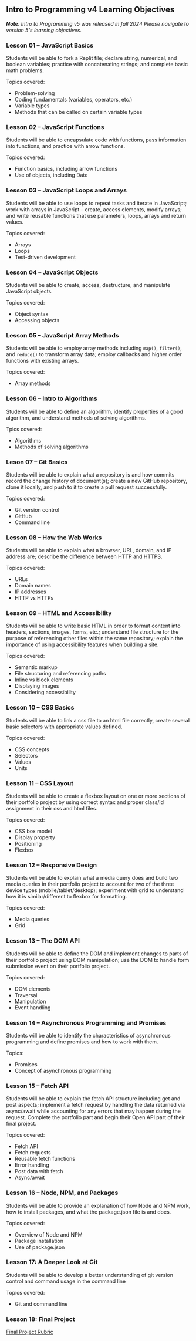 ## Intro to Programming v4 Learning Objectives

***Note**: Intro to Programming v5 was released in fall 2024 Please navigate to version 5's learning objectives.*

### Lesson 01 – JavaScript Basics

Students will be able to fork a Replit file; declare string, numerical, and boolean variables; practice with concatenating strings; and complete basic math problems.

Topics covered: 

  * Problem-solving
  * Coding fundamentals (variables, operators, etc.)
  * Variable types
  * Methods that can be called on certain variable types

### Lesson 02 – JavaScript Functions

Students will be able to encapsulate code with functions, pass information into functions, and practice with arrow functions.

Topics covered: 

  * Function basics, including arrow functions
  * Use of objects, including Date

### Lesson 03 – JavaScript Loops and Arrays

Students will be able to use loops to repeat tasks and iterate in JavaScript; work with arrays in JavaScript – create, access elements, modify arrays; and write reusable functions that use parameters, loops, arrays and return values.

Topics covered: 

  * Arrays
  * Loops
  * Test-driven development

### Lesson 04 – JavaScript Objects

Students will be able to create, access, destructure, and manipulate JavaScript objects.

Topics covered: 

  * Object syntax
  * Accessing objects

### Lesson 05 – JavaScript Array Methods

Students will be able to employ array methods including `map()`, `filter()`, and `reduce()` to transform array data; employ callbacks and higher order functions with existing arrays.

Topics covered: 
  * Array methods

### Lesson 06 – Intro to Algorithms 

Students will be able to define an algorithm, identify properties of a good algorithm, and understand methods of solving algorithms.

Tpics covered: 
  * Algorithms
  * Methods of solving algorithms

### Leson 07 – Git Basics

Students will be able to explain what a repository is and how commits record the change history of document(s); create a new GitHub repository, clone it locally, and push to it to create a pull request successfully.

Topics covered: 

  * Git version control
  * GitHub
  * Command line

### Lesson 08 – How the Web Works

Students will be able to explain what a browser, URL, domain, and IP address are; describe the difference between HTTP and HTTPS.

Topics covered: 

  * URLs
  * Domain names
  * IP addresses
  * HTTP vs HTTPs

### Lesson 09 – HTML and Accessibility

Students will be able to write basic HTML in order to format content into headers, sections, images, forms, etc.; understand file structure for the purpose of referencing other files within the same repository; explain the importance of using accessibility features when building a site.

Topics covered: 

  * Semantic markup
  * File structuring and referencing paths
  * Inline vs block elements
  * Displaying images
  * Considering accessibility

### Lesson 10 – CSS Basics

Students will be able to link a css file to an html file correctly, create several basic selectors with appropriate values defined.

Topics covered: 

  * CSS concepts
  * Selectors
  * Values
  * Units

### Lesson 11 – CSS Layout

Students will be able to create a flexbox layout on one or more sections of their portfolio project by using correct syntax and proper class/id assignment in their css and html files.

Topics covered: 

  * CSS box model
  * Display property
  * Positioning
  * Flexbox

### Lesson 12 – Responsive Design

Students will be able to explain what a media query does and build two media queries in their portfolio project to account for two of the three device types (mobile/tablet/desktop); experiment with grid to understand how it is similar/different to flexbox for formatting.

Topics covered: 

  * Media queries
  * Grid

### Lesson 13 – The DOM API

Students will be able to define the DOM and implement changes to parts of their portfolio project using DOM manipulation; use the DOM to handle form submission event on their portfolio project.

Topics covered: 

  * DOM elements
  * Traversal
  * Manipulation
  * Event handling

### Lesson 14 – Asynchronous Programming and Promises

Students will be able to identify the characteristics of asynchronous programming and define promises and how to work with them.

Topics: 

  * Promises
  * Concept of asynchronous programming

### Lesson 15 – Fetch API 

Students will be able to explain the fetch API structure including get and post aspects; implement a fetch request by handling the data returned via async/await while accounting for any errors that may happen during the request.  Complete the portfolio part and begin their Open API part of their final project.

Topics covered: 

  * Fetch API
  * Fetch requests
  * Reusable fetch functions
  * Error handling
  * Post data with fetch
  * Async/await

### Lesson 16 – Node, NPM, and Packages

Students will be able to provide an explanation of how Node and NPM work, how to install packages, and what the package.json file is and does.

Topics covered: 

  * Overview of Node and NPM
  * Package installation
  * Use of package.json

### Lesson 17: A Deeper Look at Git

Students will be able to develop a better understanding of git version control and command usage in the command line

Topics covered: 
  * Git and command line

### Lesson 18: Final Project

[Final Project Rubric](https://drive.google.com/file/d/1M_E6-lJjCYhClFVpjUGLotk0BS9AZ8fM/view)
